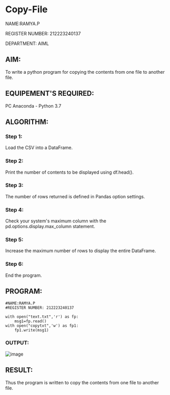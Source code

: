 # Copy-File

NAME:RAMYA.P

REGISTER NUMBER: 212223240137

DEPARTMENT: AIML

## AIM:
To write a python program for copying the contents from one file to another file.
## EQUIPEMENT'S REQUIRED: 
PC
Anaconda - Python 3.7
## ALGORITHM: 
### Step 1:
Load the CSV into a DataFrame.
### Step 2: 
Print the number of contents to be displayed using df.head().
### Step 3: 
The number of rows returned is defined in Pandas option settings.
### Step 4:  
Check your system's maximum column with the pd.options.display.max_column statement.
### Step 5: 
Increase the maximum number of rows to display the entire DataFrame.
### Step 6: 
End the program.

## PROGRAM:
```
#NAME:RAMYA.P
#REGISTER NUMBER: 212223240137

with open("text.txt",'r') as fp:
    msg1=fp.read()
with open("copytxt",'w') as fp1:
    fp1.write(msg1)
```

### OUTPUT:

![image](https://github.com/23014107/Copy-File/assets/151625620/299b5dc2-851b-406a-90ac-aea4a24f68ab)

## RESULT:
Thus the program is written to copy the contents from one file to another file.
